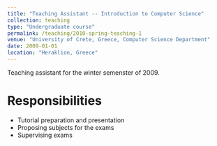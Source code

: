 ```yaml
---
title: "Teaching Assistant -- Introduction to Computer Science"
collection: teaching
type: "Undergraduate course"
permalink: /teaching/2010-spring-teaching-1
venue: "University of Crete, Greece, Computer Science Department"
date: 2009-01-01
location: "Heraklion, Greece"
---
```

Teaching assistant for the winter semenster of 2009.

Responsibilities
=======
* Tutorial preparation and presentation
* Proposing subjects for the exams
* Supervising exams

